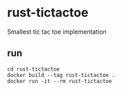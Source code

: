 # rust-tictactoe
Smallest tic tac toe implementation

## run

```
cd rust-tictactoe
docker build --tag rust-tictactoe .
docker run -it --rm rust-tictactoe
```